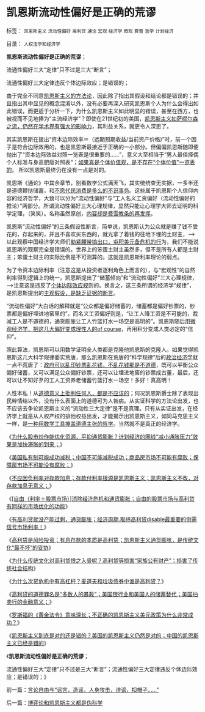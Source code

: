# 凯恩斯流动性偏好是正确的荒谬

标签： `凯恩斯主义` `流动性偏好` `高利贷` `通论` `宏观` `经济学` `微观` `费雪` `哲学` `计划经济` 

目录： `人权法学和经济学`

**凯恩斯流动性偏好是正确的荒谬**；

流通性偏好三大“定律”只不过是三大“断言”；

流通性偏好三大定律违反个体边际效应；是错误的；



由于完全不同意[凯恩斯主义的方法论](../../../2011/2/20/御用定制的萨缪尔森分子.md)，因此除了指出其假设和结论都是错误的；并且指出其中显见的概念混淆以外，没有必要再深入研究凯恩斯个人为什么会得出如此错误，而更适于分析一下，为什么凯恩斯主义如此明显的错误，甚至在西方，也被视而不见地捧为“主流经济学”？即使在21世纪初的美国，[凯恩斯主义如萨缪尔森之流，仍然在学术界有强大的影响力](../../../2011/2/7/向伟大的Ludwig米塞斯致敬！.md)，其利益关系，就更令人深思了。

其实凯恩斯在提出“资本边际效率＝（远期预期收益/当前资产价格)”时，前一个因子是符合边际效用的，也是凯恩斯最接近于正确的一小部分。但偏偏凯恩斯随即便抛出了“资本边际效益对照一览表是很重要的……”，意义大至相当于“男人最佳择偶个人标准与身高肥瘦对照表”；[如果真是个体价值观，是不存在“个体价值”一览表的](../../../2010/1/21/人权是价值判断的原子单位.md)。
所以凯恩斯最终仍在没有一点是对的。

凯恩斯《通论》中其余章节，别看数学公式满天飞，其实统统查无实据，一多半还是道德鞭挞储蓄，和[不愿代民消费是多么的不识事务](../../../2010/7/4/民主就是把消费权归还国民.md)。这些属于凯恩斯个人信仰内容的经济哲学，大致可以分为“流动性偏好”与“工人名义工资偏好（流动性偏好的推论）”两部分。所谓流动性偏好三大心理规律，显然只能让心理学大师去证明的科学定理，（笑笑）。名称虽然原创，[内容却是费雪教条的再发挥](../../../2009/4/24/费雪教条和凯恩斯主义.md)。

凯恩斯“流动性偏好”的三条假设性断言，简单说，凯恩斯认为公众就是赚了钱不受花的，存起来的，并且不喜欢买东西的，就光拿了着钱的往地下埋的土财主，——>以此观察中国经济学大师们[勒紧腰带搞出口，屯积美元备危机的行](../../../2010/7/9/中国不消费人民币将永远低估养美国懒人.md)为，我们不能说凯恩斯的观察完全是错误的。世界上的笨蛋土财主虽然多，但不是所有人都是土财主；笨蛋土财主的实际比例是不可测算的。这就是凯恩斯利率理论的弱点。

为了令资本边际利率（注意这是从投资者逐利角色上而言的），与“宏观性”的自然利率得到逻辑上的统一，凯恩斯提出了“储蓄倾向”和“流动性偏好”三大心理规律，——>注意这是违反了[个体边际效应规](../../../2011/2/9/Alfred马歇尔经济学&nbsp;Vs&nbsp;马克思主义.md)则的。换言之，这三条所谓的经济学“规律”，是凯恩斯提出的[主观假设，是缺乏证据的断言](../../../2011/1/28/缺乏逻辑能力可能是脑残综合症的典型症状.md)。

“流动性偏好”大白话的解释就是“公众都是偏好储蓄的，储蓄都是偏好钞票的，钞票都是偏好埋进地窖里的”。而名义工资偏好则是，“让工人降工资是不可能的，裁减工人是不道德的，通货膨胀让工人竹篮打水一场空是高明的”。凯恩斯随后[用微观经济学，把这几大偏好变成理性人的of
course](../../../2010/3/8/西方经济学的“永恒”逻辑弱点.md)，再用积分变成人类必定的“信仰”。

照此算法，凯恩斯可以用数学证明全人类都是克隆他凯恩斯的克隆人。如果觉得凯恩斯这几大科学规律委实荒唐，那么凯恩斯在荒唐的“科学规律”后的[政治经济学](../../../2009/12/27/政治经济学是科学吗？计划经济的GDP是什么？.md)就一点不荒唐了：[政府可以乱印钞票乱花钱，不乱花钱那是不道德](../../../2009/7/13/为什么减少行政成本就是增强国力.md)，既可以平衡公众偏好储蓄，又可以满足公众偏好钞票，还可以让埋进地窖的钞票成古董，最后，还可以让不知好歹的工人工资养老储蓄竹篮打水一场空！多好！真高明！

人性本私！从[道德意义上批判任何人，都是不应该的](../../../2011/1/8/君权神授的道德及基督教和孟子.md)；何况凯恩斯爵士除了表现出民粹情结以外，没有什么表面上的道德可为人咎病。从实证科学的方法论出发，也不应该去争论凯恩斯主义的“流动性三大定律”是不是真理。只有从实证出发，在经济学上就是从人权产权的排他权益出发，才能揭示出凯恩斯主义，如同马克思主义一样，是[一种用数学工具掩盖道德主张的哲学](../../../2010/6/19/数学滥用令社会科盲化.md)。当然就不是真正的经济学。

《[为什么股市炒作能优化资源，平抑通货膨胀？计划经济的圈钱“减小通胀压力”效果是加快滞胀的到来；](../../../2011/6/19/炒股抑制通胀，圈钱导致滞胀.md)》

《[美国私有制可能成功减税；中国不可能减税成功；商品房市场不可能有腐败；保障房市场不可能没有腐败；](../../../2011/6/21/讲政治的保障房中的凯恩斯主义.md)》

《[不应因负利率对存款加息；存款付利率根源是凯恩斯主义；凯恩斯主义不改，对存款加息无意义；](../../../2011/6/22/保值储蓄不可行；负利率不应干预存款利息.md)》

《[[自由（利率＋股票市场）]消除经济危机和通货膨胀；自由的股票市场与高利贷有同样的市场优化的功能](../../../2011/6/22/市场经济没有通货膨胀和经济危机.md)》

《[有高利贷就没产能过剩，通货膨胀；经济周期.取缔高利贷disable最重要的供需信号市场利率！](../../../2011/6/22/有高利贷就没有产能过剩，没有通货膨胀；没有经济周期.md)》

《[高利贷是风险投资；有息存款的本质是高利贷；凯恩斯主义通货膨胀，是传统文化“最不坏”的妥协](../../../2011/6/23/高利贷是风险投资；有息存款的本质就是高利贷；.md)》

《[为什么传统文化对高利贷恨之入骨呢？高利贷等损害“家族公有财产”；损害了传统社会结构](../../../2011/6/23/为什么传统文化对高利贷恨之入骨呢？.md)》

《[为什么次贷危机中有高杠杆？麦道夫和垃圾债券中谁是高利贷？](../../../2011/6/23/为什么次贷危机有高杠杆？麦道夫和垃圾债券是高利贷吗？.md)》

《[高利贷的道德罪名是“多数人的暴政”；美国银行业和美国人的储蓄替代；美国拍卖行的金融意义；](../../../2011/6/24/美国人储蓄不在银行存款.md)》

《[罗斯福的《黄金法令》意味深长；不正确的凯恩斯主义美元政策为什么非常成功？](../../../2011/6/24/罗斯福《黄金法令》意味深长和凯恩斯主义.md)》

《[凯恩斯主义到底是对的还是错的？美国的凯恩斯主义仍然是对的；中国的凯恩斯主义已经是错的](../../../2011/6/24/凯恩斯主义到底是对的还是错的？.md)》

《**凯恩斯流动性偏好是正确的荒谬**；

流通性偏好三大“定律”只不过是三大“断言”；流通性偏好三大定律违反个体边际效应；是错误的；》

前一篇：[言论自由与“谣言，造谣，人身攻击，诽谤，扣帽子……”](../../../2011/6/25/言论自由与“谣言，造谣，人身攻击，诽谤，扣帽子……”.md)

后一篇：[博弈论和凯恩斯主义都是伪科学](../../../2011/6/25/博弈论和凯恩斯主义都是伪科学.md)